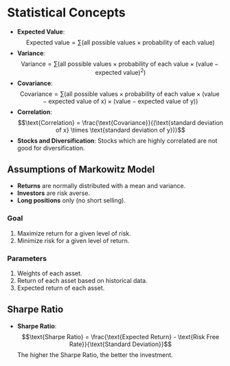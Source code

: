 # Statistical Concepts

- **Expected Value**:
  $$\text{Expected value} = \sum (\text{all possible values} \times \text{probability of each value})$$
- **Variance**:
  $$\text{Variance} = \sum (\text{all possible values} \times \text{probability of each value} \times (\text{value} - \text{expected value})^2)$$
- **Covariance**:
  $$\text{Covariance} = \sum (\text{all possible values} \times \text{probability of each value} \times (\text{value} - \text{expected value of x}) \times (\text{value} - \text{expected value of y}))$$
- **Correlation**:
  $$\text{Correlation} = \frac{\text{Covariance}}{(\text{standard deviation of x} \times \text{standard deviation of y})}$$
- **Stocks and Diversification**:
  Stocks which are highly correlated are not good for diversification.

## Assumptions of Markowitz Model

- **Returns** are normally distributed with a mean and variance.
- **Investors** are risk averse.
- **Long positions** only (no short selling).

### Goal

1. Maximize return for a given level of risk.
2. Minimize risk for a given level of return.

### Parameters

1. Weights of each asset.
2. Return of each asset based on historical data.
3. Expected return of each asset.

## Sharpe Ratio

- **Sharpe Ratio**:
  $$\text{Sharpe Ratio} = \frac{\text{Expected Return} - \text{Risk Free Rate}}{\text{Standard Deviation}}$$
  The higher the Sharpe Ratio, the better the investment.
